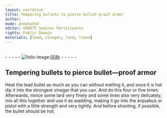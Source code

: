 ```yaml
---
layout: narrative
title: Tempering bullets to pierce bullet-proof armor
author:
mode: annotated
editor: GR8975 Seminar Participants
rights: Public Domain
materials: [lead, vinegar, lard, linen]
---
```


 <br/>- - - - - <a href="http://gallica.bnf.fr/ark:/12148/btv1b10500001g/f21.image"><img src="../assets/photo-icon.png" alt="folio image: " style="display:inline-block; margin-bottom:-3px;"/>008r</a> - - - - - <br/> 
## Tempering bullets to pierce bullet—proof armor

 
 <span class="activity"></span> Heat the <span class="material_format"><span class="material">lead</span> bullet</span> as much as you can without melting it, and once it is hot dip it into <span class="material_format">the strongest <span class="material">vinegar</span></span> that you can. And do this four or five times. Afterwards, mince some <span class="material">lard</span> very finely and some <span class="material">linen</span> also very delicately, mix all this together and use it as wadding, making it go into the arquebus or pistol with a little strength and very tightly. And before shooting, if possible, the bullet should be hot. 
 